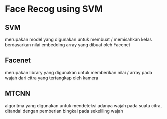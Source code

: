 # Face Recog using SVM

## SVM
merupakan model yang digunakan untuk membuat / memisahkan kelas berdasarkan nilai embedding array yang dibuat oleh Facenet

## Facenet
merupakan library yang digunakan untuk memberikan nilai / array pada wajah dari citra yang tertangkap oleh kamera

## MTCNN
algoritma yang digunakan untuk mendeteksi adanya wajah pada suatu citra, ditandai dengan pemberian bingkai pada sekeliling wajah
